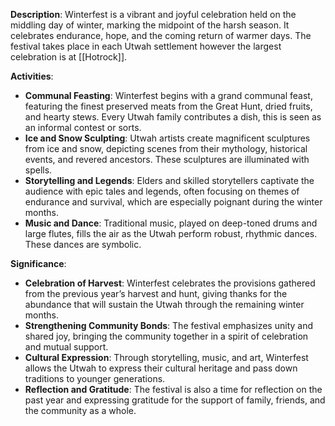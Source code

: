**Description**: Winterfest is a vibrant and joyful celebration held on the middling day of winter, marking the midpoint of the harsh season. It celebrates endurance, hope, and the coming return of warmer days. The festival takes place in each Utwah settlement however the largest celebration is at [[Hotrock]].

**Activities**:

- **Communal Feasting**: Winterfest begins with a grand communal feast, featuring the finest preserved meats from the Great Hunt, dried fruits, and hearty stews. Every Utwah family contributes a dish, this is seen as an informal contest or sorts.
- **Ice and Snow Sculpting**: Utwah artists create magnificent sculptures from ice and snow, depicting scenes from their mythology, historical events, and revered ancestors. These sculptures are illuminated with spells.
- **Storytelling and Legends**: Elders and skilled storytellers captivate the audience with epic tales and legends, often focusing on themes of endurance and survival, which are especially poignant during the winter months.
- **Music and Dance**: Traditional music, played on deep-toned drums and large flutes, fills the air as the Utwah perform robust, rhythmic dances. These dances are symbolic.

**Significance**:

- **Celebration of Harvest**: Winterfest celebrates the provisions gathered from the previous year’s harvest and hunt, giving thanks for the abundance that will sustain the Utwah through the remaining winter months.
- **Strengthening Community Bonds**: The festival emphasizes unity and shared joy, bringing the community together in a spirit of celebration and mutual support.
- **Cultural Expression**: Through storytelling, music, and art, Winterfest allows the Utwah to express their cultural heritage and pass down traditions to younger generations.
- **Reflection and Gratitude**: The festival is also a time for reflection on the past year and expressing gratitude for the support of family, friends, and the community as a whole.